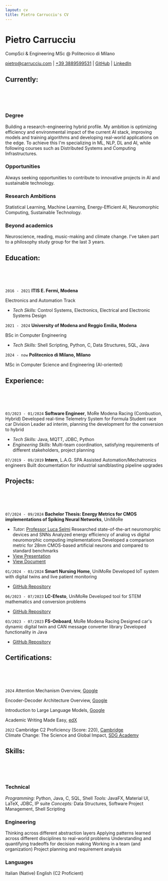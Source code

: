 ```yaml
---
layout: cv
title: Pietro Carrucciu's CV
---
```

# Pietro Carrucciu
CompSci & Engineering MSc @ Politecnico di Milano

<div id="webaddress">
<a href="mailto:pietro@carrucciu.com"><i class="fa-solid fa-envelope"></i> pietro@carrucciu.com</a>
| <a href="tel:3889599531"><i class="fa-solid fa-phone"></i> +39 3889599531</a>
| <a href="https://github.com/carruc"><i class="fa-brands fa-github"></i> GitHub</a>
| <a href="https://www.linkedin.com/in/pietro-carrucciu/"><i class="fa-brands fa-linkedin"></i> LinkedIn</a>
</div>

## Currently:
<br />
<br />
<br />

### Degree
Building a research-engineering hybrid profile. My ambition is optimizing efficiency and environmental impact of the current AI stack, improving models and training algorithms and developing real-world applications on the edge. To achieve this I'm specializing in ML, NLP, DL and AI, while following courses such as Distributed Systems and Computing Infrastructures.

### Opportunities

Always seeking opportunities to contribute to innovative projects in AI and sustainable technology.

### Research Ambitions

Statistical Learning, Machine Learning, Energy-Efficient AI, Neuromorphic Computing, Sustainable Technology.

### Beyond academics

Neuroscience, reading, music-making and climate change. I've taken part to a philosophy study group for the last 3 years. 


## Education:
<br />
<br />
<br />

`2016 - 2021`
__ITIS E. Fermi, Modena__

Electronics and Automation Track
- _Tech Skills:_ Control Systems, Electronics, Electrical and Electronic Systems Design

`2021 - 2024`
__University of Modena and Reggio Emilia, Modena__

BSc in Computer Engineering
- _Tech Skills:_ Shell Scripting, Python, C, Data Structures, SQL, Java

`2024 - now`
__Politecnico di Milano, Milano__

MSc in Computer Science and Engineering (AI-oriented)


## Experience:
<br />
<br />
<br />

`03/2023 - 01/2024`
**Software Engineer**, MoRe Modena Racing (Combustion, Hybrid)
Developed real-time Telemetry System for Formula Student race car
Division Leader ad interim, planning the development for the conversion to hybrid
- _Tech Skills:_ Java, MQTT, JDBC, Python
- _Engineering Skills:_ Multi-team coordination, satisfying requirements of different stakeholders, project planning

`07/2019 - 09/2019`
**Intern**, L.A.G. SPA
Assisted Automation/Mechatronics engineers
Built documentation for industrial sandblasting pipeline upgrades


## Projects:
<br />
<br />
<br />

`07/2024 - 09/2024`
**Bachelor Thesis: Energy Metrics for CMOS implementations of Spiking Neural Networks**, UniMoRe
- _Tutor:_ [Professor Luca Selmi](https://personale.unimore.it/rubrica/dettaglio/lucaselmi001)
Researched state-of-the-art neuromorphic devices and SNNs
Analyzed energy efficiency of analog vs digital neuromorphic computing implementations
Developed a comparison metric for 28nm CMOS-based artificial neurons and compared to standard benchmarks
- [View Presentation](https://view.genially.com/66ffa9a6d318e509bcca4a14/presentation-elaborato-carrucciu)
- [View Document](https://drive.google.com/file/d/1y4lTzv0ncLLCHTwa_eyr8F7lQBcDOzdL/view?usp=sharing)

`01/2024 - 03/2024`
**Smart Nursing Home**, UniMoRe
Developed IoT system with digital twins and live patient monitoring
- [GitHub Repository](https://github.com/carruc/IIOTProject)

`06/2023 - 07/2023`
**LC-Efesto**, UniMoRe
Developed tool for STEM mathematics and conversion problems
- [GitHub Repository](https://github.com/carruc/LCEfesto)

`03/2023 - 07/2023`
**FS-Onboard**, MoRe Modena Racing
Designed car's dynamic digital twin and CAN message converter library
Developed functionality in Java
- [GitHub Repository](https://github.com/carruc/FS_OnboardPC)


## Certifications:
<br />
<br />
<br />

`2024`
Attention Mechanism Overview, [Google](https://www.cloudskillsboost.google/public_profiles/fb5984d0-d1bb-496c-8a74-57fe0e44c93b/badges/11688343?utm_medium=social&utm_source=linkedin&utm_campaign=ql-social-share)<br />

Encoder-Decoder Architecture Overview, [Google](https://www.cloudskillsboost.google/public_profiles/fb5984d0-d1bb-496c-8a74-57fe0e44c93b/badges/11687200?utm_medium=social&utm_source=linkedin&utm_campaign=ql-social-share)

Introduction to Large Language Models, [Google](https://www.cloudskillsboost.google/public_profiles/fb5984d0-d1bb-496c-8a74-57fe0e44c93b/badges/11680893?utm_medium=social&utm_source=linkedin&utm_campaign=ql-social-share)

Academic Writing Made Easy, [edX](https://courses.edx.org/certificates/1df4b633f8954c37aa0c338b83061222)

`2022`
Cambridge C2 Proficiency (Score: 220), [Cambridge](https://www.cambridgeenglish.org/exams-and-tests/proficiency/)<br />
Climate Change: The Science and Global Impact, [SDG Academy](https://courses.edx.org/certificates/b18e73c4a06641ecb3bc6230de23eef1)

## Skills:
<br />
<br />
<br />

### Technical
_Programming:_ Python, Java, C, SQL, Shell
_Tools:_ JavaFX, Material UI, LaTeX, JDBC, IP suite
_Concepts:_ Data Structures, Software Project Management, Shell Scripting

### Engineering
Thinking across different abstraction layers
Applying patterns learned across different disciplines to real-world problems
Understanding and quantifying tradeoffs for decision making
Working in a team (and organization)
Project planning and requirement analysis

### Languages
Italian (Native)
English (C2 Proficient)

<!-- ### Footer

Last updated: May 2013 -->
